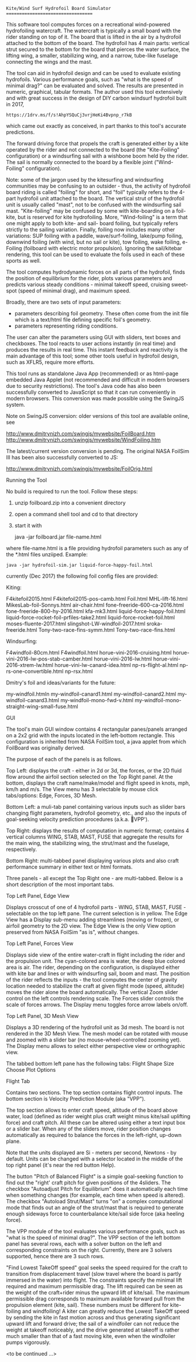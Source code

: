     Kite/Wind Surf Hydrofoil Board Simulator
    =================================

This software tool computes forces on a recreational wind-powered hydrofoiling watercraft.  The watercraft is typically a small board with the rider standing on top of it. The board that is lifted in the air by a hydrofoil attached to the bottom of the board. The hydrofoil has 4 main parts: vertical strut secured to the bottom for the board that pierces the water surface, the lifting wing, a smaller, stabilizing wing, and a narrow, tube-like fuselage connecting the wings and the mast. 

The tool can aid in hydrofoil design and can be used to evaluate existing hydrofoils. Various performance goals, such as "what is the speed of minimal drag?" can be evaluated and solved. The results are presented in numeric, graphical, tabular formats. The author used this tool extensively and with great success in the design of DIY carbon windsurf hydrofoil built in 2017, 

    https://1drv.ms/f/s!AhpYSQuCj3vrjHeKi4Bvpnp_r7kB 

which came out exactly as conceived, in part thanks to this tool's accurate predictions.

The forward driving force that propels the craft is generated either by a kite operated by the rider and not connected to the board (the "Kite-Foiling" configuration) or a windsurfing sail with a wishbone boom held by the rider. The sail is normally connected to the board by a flexible joint ("Wind-Foiling" configuration).  

Note: some of the jargon used by the kitesurfing and
windsurfing communities may be confusing to an outsider - thus, the activity of hydrofoil board riding is called "foiling" for short, and "foil" typically refers to the 4-part hydrofoil unit attached to the board. The vertical strut of the hydrofoil unit is usually called "mast", not to be confused with the windsurfing sail mast. "Kite-foiling" may be confused by some with kite-boarding on a foil-kite, but is reserved for kite hydrofoiling. More, "Wind-foiling" is a term that one might apply to both kite- and sail- board foiling, but typically refers strictly to the sailing variation. Finally, foiling now includes many other variations: SUP foiling with a paddle, wave/surf-foiling, lake/pump foiling, downwind foiling (with wind, but no sail or kite), tow foiling, wake foiling, e-Foiling (foilboard with electric motor propulsion). Ignoring the sail/kitebar rendering, this tool can be used to evaluate the foils used in each of these sports as well. 

The tool computes hydrodynamic forces on all parts of the hydrofoil, finds the position of equilibrium for the rider, plots various parameters and predicts various steady conditions - minimal takeoff speed, cruising sweet-spot (speed of minimal drag), and maximum speed.

Broadly, there are two sets of input parameters: 

* parameters describing foil geometry. These often come from the init file which is a text/html file defining specific foil's geometry.
* parameters representing riding conditions.   

The user can alter the parameters using GUI with sliders, text boxes and checkboxes. The tool reacts to user actions instantly (in real time) and produces the results in real time. This instant feedback and reactivity is the main advantage of this tool; some other tools useful in hydrofoil design, such as XFLR5, require more efforts. 

This tool runs as standalone Java App (recommended) or as html-page embedded Java Applet (not recommended and difficult in modern browsers due to security restrictions). 
The tool's Java code has also been successfully converted to JavaScript so that it can run conveniently in modern browsers. This conversion was made possible using the SwingJS system. 


Note on SwingJS conversion: older versions of this tool are available online, see

http://www.dmitrynizh.com/swingjs/mywebsite/FoilBoard.htm
http://www.dmitrynizh.com/swingjs/mywebsite/WindFoiling.htm 

The latest/current version conversion is pending.  The original NASA FoilSim III has been also successfully converted to JS:

http://www.dmitrynizh.com/swingjs/mywebsite/FoilOrig.html

Running the Tool

No build is required to run the tool. Follow these steps:

1. unzip foilboard.zip into a convenient directory
2. open a command shell tool and cd to that directory
2. start it with

    java -jar foilboard.jar file-name.html

where file-name.html is a file providing hydrofoil parameters such as
any of the *.html files unziiped. Example:

    java -jar hydrofoil-sim.jar liquid-force-happy-foil.html

currently (Dec 2017) the following foil config files are provided:

Kiting:

F4kitefoil2015.html
F4kitefoil2015-pos-camb.html
Foil.html
MHL-lift-16.html
MikesLab-foil-Sonnys.html
air-chair.html
fone-freeride-600-ca-2016.html
fone-freeride-800-hy-2016.html
kfa-mk3.html
liquid-force-happy-foil.html
liquid-force-rocket-foil-prfiles-take2.html
liquid-force-rocket-foil.html
moses-fluente-2017.html
slingshot-LW-windfoil-2017.html
sroka-freeride.html
Tony-two-race-fins-symm.html
Tony-two-race-fins.html

Windsurfing:
     
F4windfoil-80cm.html
F4windfoil.html
horue-vini-2016-cruising.html
horue-vini-2016-lw-pos-stab-camber.html
horue-vini-2016-lw.html
horue-vini-2016-xtrem-lw.html
horue-vini-lw-canard-idea.html
np-rs-flight-al.html
np-rs-one-convertible.html
np-rsx.html

Dmitry's foil and ideas/variants for the future:

my-windfoil.htmln
my-windfoil-canard1.html
my-windfoil-canard2.html
my-windfoil-canard3.html
my-windfoil-mono-fwd-v.html
my-windfoil-mono-straight-wing-small-fuse.html



GUI

The tool's main GUI window contains 4 rectangular panes/panels arranged on a 2x2 grid with the inputs located in the left-bottom rectangle. This configuration is inherited from NASA FoilSim tool, a java applet from which FoilBoard was originally derived. 

The purpose of each of the panels is as follows.

Top Left: displays the craft - either in 2d or 3d, the forces, or the 2D fluid flow around the airfoil section selected on the Top Right panel. At the bottom, displays the craft name/make/model and flight speed in knots, mph, km/h and m/s.  The View menu has 3 selectable by mouse click tabs/options: Edge, Forces, 3D Mesh.

Bottom Left:  a muli-tab panel containing various inputs such as slider bars changing flight parameters, hydrofoil geometry, etc., and also the inputs of goal-seeking velocity prediction procedures (a.k.a. VPP'). 

Top Right: displays the results of computation in numeric format; contains 4 vertical columns WING, STAB, MAST, FUSE that aggregate the results for the main wing, the stabilizing wing, the strut/mast and the fuselage, respectively. 

Bottom Right:  multi-tabbed panel displaying various plots and also craft performance summary in either text or html formats. 

Three panels - all except the Top Right one - are multi-tabbed. Below is a short description of the most important tabs. 


Top Left Panel, Edge View

Displays crosscut of one of 4 hydrofoil parts - WING, STAB, MAST, FUSE - selectable on the top left pane. The current selection is in yellow.
The Edge View has a Display sub-menu adding streamlines (moving or frozen), or airfoil geometry to the 2D view. The Edge View is the only View option preserved from NASA FoilSim "as is", without changes. 

Top Left Panel, Forces View

Displays side view of the entire water-craft in flight including the rider and the propulsion unit. The cyan-colored area is water, the deep blue colored area is air. The rider, depending on the configuration, is displayed either with kite bar and lines or with windsurfing sail, boom and mast. The position of the rider reflects the inputs - the tool computes the center of gravity location needed to stabilize the craft at given flight mode (speed, altitude) moves the rider alone the board automatically. The vertical Zoom slider control on the left controls rendering scale. The Forces slider controls the scale of forces arrows. The Display menu toggles force arrow labels on/off.

Top Left Panel, 3D Mesh View

Displays a 3D rendering of the hydrofoil unit as 3d mesh.  The board is not rendered in the 3D Mesh View. The mesh model can be rotated with mouse and zoomed with a slider bar (no mouse-wheel-controlled zooming yet). The
Display menu allows to select either perspective view or orthographic view.

The tabbed bottom left pane has the following tabs: Flight Shape Size Choose Plot Options 

Flight Tab

Contains two sections. The top section contains flight control inputs. The bottom section is Velocity Prediction Module (aka "VPP").

The top section allows to enter craft speed, altitude of the board above water, load (defined as rider weight plus craft weight minus kite/sail uplifting force) and craft pitch.
All these can be altered using either a text input box or a slider bar. When any of the sliders move, rider position changes automatically as required to balance the forces in the left-right, up-down plane.  

Note that the units displayed are Si - meters per second, Newtons - by default. Units can be changed with a selector located in the middle of the top right panel (it's near the red button Help).

The button "Pitch of Balanced Flight" is a simple goal-seeking function to find out the "right' craft pitch for given positions of the 4sliders. The checkbox "Autoadjust Pitch for Equilibrium" does it automatically each time when something changes (for example, each time when speed is altered). The checkbox "Autoload Strut/Mast" turns "on" a complex computational mode that finds out an angle of the strut/mast that is required to generate enough sideways force to counterbalance kite/sail side force (aka heeling force). 

The VPP module of the tool evaluates various performance goals, such as "what is the speed of minimal drag?". The VPP section of the left bottom panel has several rows, each with a solver button on the left and corresponding constraints on the right. Currently, there are 3 solvers supported, hence there are 3 such rows.

"Find Lowest TakeOff speed" goal seeks the speed required for the craft to transition from displacement travel (slow travel where the board is partly immersed in the water) into flight. The constraints specify the minimal lift required and maximum permissible drag. The lift required can be seen as the weight of the craft+rider minus the upward lift of kite/sail. The maximum permissible drag corresponds to maximum available forward pull from the propulsion element (kite, sail). These numbers must be different for kite-foiling and windfoiling! A kiter can greatly reduce the Lowest
TakeOff speed by sending the kite in fast motion across and thus generating significant upward lift and forward drive; the sail of a windfoiler can not reduce the weight at takeoff noticeably, and the drive generated at takeoff is rather much smaller than that of a fast moving kite, even when the windfoiler pumps vigorously. 

<to be continued ...>
 
